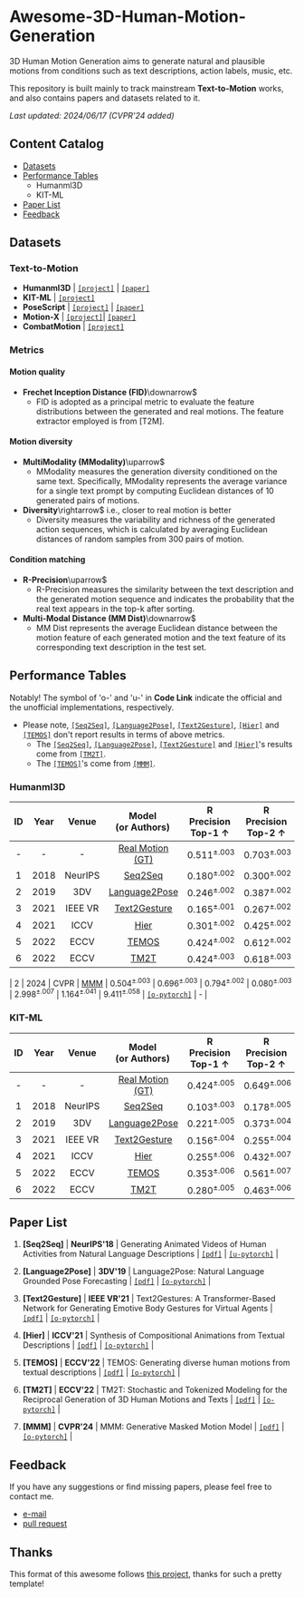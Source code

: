 # Awesome-3D-Human-Motion-Generation

3D Human Motion Generation aims to generate natural and plausible motions from conditions such as text descriptions, action labels, music, etc.

This repository is built mainly to track mainstream **Text-to-Motion** works, and also contains papers and datasets related to it.

*Last updated: 2024/06/17 (CVPR'24 added)*

## Content Catalog
- [Datasets](#Datasets)
- [Performance Tables](#performance-tables)
	- Humanml3D
	- KIT-ML
- [Paper List](#paper-list)
- [Feedback](#feedback)

## Datasets

### Text-to-Motion
- **Humanml3D** | [`[project]`](https://github.com/EricGuo5513/HumanML3D) | [`[paper]`](https://openaccess.thecvf.com/content/CVPR2022/papers/Guo_Generating_Diverse_and_Natural_3D_Human_Motions_From_Text_CVPR_2022_paper.pdf)
- **KIT-ML** | [`[project]`](https://motion-annotation.humanoids.kit.edu/dataset/)
- **PoseScript** | [`[project]`](https://europe.naverlabs.com/research/computer-vision/posescript/) | [`[paper]`](https://arxiv.org/pdf/2210.11795)
- **Motion-X** | [`[project]`](https://github.com/IDEA-Research/Motion-X)| [`[paper]`](https://arxiv.org/abs/2307.00818)
- **CombatMotion** | [`[project]`](https://github.com/fyyakaxyy/AnimationGPT)

### Metrics

#### Motion quality
- **Frechet Inception Distance (FID)**\downarrow$ 
	- FID is adopted as a principal metric to evaluate the feature distributions between the generated and real motions. The feature extractor employed is from [T2M].

#### Motion diversity
- **MultiModality (MModality)**\uparrow$ 
	- MModality measures the generation diversity conditioned on the same text. Specifically, MModality represents the average variance for a single text prompt by computing Euclidean distances of 10 generated pairs of motions.
- **Diversity**\rightarrow$ i.e., closer to real motion is better
	- Diversity measures the variability and richness of the generated action sequences, which is calculated by averaging Euclidean distances of random samples from 300 pairs of motion.

#### Condition matching
- **R-Precision**\uparrow$ 
	- R-Precision measures the similarity between the text description and the generated motion sequence and indicates the probability that the real text appears in the top-k after sorting.
- **Multi-Modal Distance (MM Dist)**\downarrow$ 
	- MM Dist represents the average Euclidean distance between the motion feature of each generated motion and the text feature of its corresponding text description in the test set.

## Performance Tables
Notably! The symbol of 'o-' and 'u-' in **Code Link** indicate the official and the unofficial implementations, respectively.
- Please note, [`[Seq2Seq]`](#1001), [`[Language2Pose]`](#1002), [`[Text2Gesture]`](#1003), [`[Hier]`](#1004) and [`[TEMOS]`](#1002) don't report results in terms of above metrics. 
	- The [`[Seq2Seq]`](#1001), [`[Language2Pose]`](#1002), [`[Text2Gesture]`](#1003) and [`[Hier]`](#1004)'s results come from [`[TM2T]`](#1003).
	- The [`[TEMOS]`](#1002)'s come from [`[MMM]`](#1001).
### Humanml3D

| ID  | Year | Venue | <div style="width: 90pt">Model<br/> (or Authors)</div>  | <div style="width: 60pt">R Precision<br/> Top-1 ↑</div> | <div style="width: 60pt">R Precision<br/> Top-2 ↑</div> | <div style="width: 60pt">R Preciion<br/> Top-3 ↑</div> | <div style="width: 60pt">FID ↓ </div> | <div style="width: 60pt">MM Dist ↓</div> | <div style="width: 90pt">MultiModality ↑</div> | <div style="width: 70pt">Diversity →</div> | <div style="width: 70pt">code</div> | - | 
| :---: | :---: | :---: | :---: | :---: | :---: | :---: | :---: | :---: | :---: | :---: | :---: | :---: |
| - | - | - | [Real Motion (GT)](#1006) | $0.511^{\pm.003}$ | $0.703^{\pm.003}$ | $0.797^{\pm.002}$ | $0.002^{\pm.000}$ | $2.974^{\pm.008}$ | - | $9.503^{\pm.065}$ | - | - |
| 1 | 2018 | NeurIPS | [Seq2Seq](#1001) | $0.180^{\pm.002}$ | $0.300^{\pm.002}$ | $0.396^{\pm.002}$ | $11.75^{\pm.035}$ | $5.529^{\pm.007}$ | - | $6.223^{\pm.061}$ | [`[u-pytorch]`](https://github.com/chahuja/language2pose) | - |
| 2 | 2019 | 3DV | [Language2Pose](#1002) | $0.246^{\pm.002}$ | $0.387^{\pm.002}$ | $0.486^{\pm.004}$ | $11.02^{\pm.046}$ | $5.296^{\pm.008}$ | - | $7.676^{\pm.058}$ | [`[o-pytorch]`](https://github.com/chahuja/language2pose) | - |
| 3 | 2021 | IEEE VR | [Text2Gesture](#1003) | $0.165^{\pm.001}$ | $0.267^{\pm.002}$ | $0.345^{\pm.002}$ | $5.012^{\pm.030}$ | $6.030^{\pm.008}$ | - | $6.409^{\pm.071}$ | [`[o-pytorch]`](https://github.com/UttaranB127/Text2Gestures) | - |
| 4 | 2021 | ICCV | [Hier](#1004) | $0.301^{\pm.002}$ | $0.425^{\pm.002}$ | $0.552^{\pm.004}$ | $6.523^{\pm.024}$ | $5.012^{\pm.018}$ | - | $8.332^{\pm.042}$ | [`[o-pytorch]`](https://github.com/anindita127/Complextext2animation) | - |
| 5 | 2022 | ECCV | [TEMOS](#1005) | $0.424^{\pm.002}$ | $0.612^{\pm.002}$ | $0.722^{\pm.002}$ | $3.734^{\pm.028}$ | $3.703^{\pm.008}$ | $0.368^{\pm.018}$ | $8.973^{\pm.071}$ | [`[o-pytorch]`](https://github.com/Mathux/TEMOS) | - |
| 6 | 2022 | ECCV | [TM2T](#1006) | $0.424^{\pm.003}$ | $0.618^{\pm.003}$ | $0.729^{\pm.002}$ | $1.501^{\pm.017}$ | $3.467^{\pm.011}$ | $2.424^{\pm.093}$ | $8.589^{\pm.076}$ | [`[o-pytorch]`](https://github.com/EricGuo5513/TM2T) | - |


| 2 | 2024 | CVPR | [MMM](#1001) | $0.504^{\pm.003}$ | $0.696^{\pm.003}$ | $0.794^{\pm.002}$ | $0.080^{\pm.003}$ | $2.998^{\pm.007}$ | $1.164^{\pm.041}$ | $9.411^{\pm.058}$ | [`[o-pytorch]`](https://github.com/exitudio/MMM/) | - |

### KIT-ML

| ID  | Year | Venue | <div style="width: 90pt">Model<br/> (or Authors)</div>  | <div style="width: 60pt">R Precision<br/> Top-1 ↑</div> | <div style="width: 60pt">R Precision<br/> Top-2 ↑</div> | <div style="width: 60pt">R Preciion<br/> Top-3 ↑</div> | <div style="width: 60pt">FID ↓ </div> | <div style="width: 60pt">MM Dist ↓</div> | <div style="width: 90pt">MultiModality ↑</div> | <div style="width: 70pt">Diversity →</div> | <div style="width: 70pt">code</div> | - | 
| :---: | :---: | :---: | :---: | :---: | :---: | :---: | :---: | :---: | :---: | :---: | :---: | :---: |
| - | - | - | [Real Motion (GT)](#1006) | $0.424^{\pm.005}$ | $0.649^{\pm.006}$ | $0.779^{\pm.006}$ | $0.031^{\pm.004}$ | $2.788^{\pm.012}$ | - | $11.08^{\pm.097}$ | - | - |
| 1 | 2018 | NeurIPS | [Seq2Seq](#1001) | $0.103^{\pm.003}$ | $0.178^{\pm.005}$ | $0.241^{\pm.006}$ | $24.86^{\pm.348}$ | $7.960^{\pm.031}$ | - | $6.744^{\pm.106}$ | [`[u-pytorch]`](https://github.com/chahuja/language2pose) | - |
| 2 | 2019 | 3DV | [Language2Pose](#1002) | $0.221^{\pm.005}$ | $0.373^{\pm.004}$ | $0.483^{\pm.005}$ | $6.545^{\pm.072}$ | $5.147^{\pm.030}$ | - | $9.073^{\pm.100}$ | [`[o-pytorch]`](https://github.com/chahuja/language2pose) | - |
| 3 | 2021 | IEEE VR | [Text2Gesture](#1003) | $0.156^{\pm.004}$ | $0.255^{\pm.004}$ | $0.338^{\pm.005}$ | $12.12^{\pm.183}$ | $6.964^{\pm.029}$ | - | $9.334^{\pm.079}$ | [`[o-pytorch]`](https://github.com/UttaranB127/Text2Gestures) | - |
| 4 | 2021 | ICCV | [Hier](#1004) | $0.255^{\pm.006}$ | $0.432^{\pm.007}$ | $0.531^{\pm.007}$ | $5.203^{\pm.107}$ | $4.986^{\pm.027}$ | - | $9.563^{\pm.072}$ | [`[o-pytorch]`](https://github.com/anindita127/Complextext2animation) | - |
| 5 | 2022 | ECCV | [TEMOS](#1005) | $0.353^{\pm.006}$ | $0.561^{\pm.007}$ | $0.687^{\pm.005}$ | $3.717^{\pm.051}$ | $3.417^{\pm.017}$ | $0.532^{\pm.034}$ | $10.84^{\pm.100}$ | [`[o-pytorch]`](https://github.com/Mathux/TEMOS) | - |
| 6 | 2022 | ECCV | [TM2T](#1006) | $0.280^{\pm.005}$ | $0.463^{\pm.006}$ | $0.587^{\pm.005}$ | $3.599^{\pm.153}$ | $4.591^{\pm.026}$ | $3.292^{\pm.081}$ | $9.473^{\pm.117}$ | [`[o-pytorch]`](https://github.com/EricGuo5513/TM2T) | - |





## Paper List
1. <span id = "1001">**[Seq2Seq]**</span> | **NeurIPS'18** | Generating Animated Videos of Human Activities from Natural Language Descriptions | [`[pdf]`](https://nips2018vigil.github.io/static/papers/accepted/9.pdf) | [`[u-pytorch]`](https://github.com/chahuja/language2pose) |
2. <span id = "1002">**[Language2Pose]**</span> | **3DV'19** | Language2Pose: Natural Language Grounded Pose Forecasting | [`[pdf]`](https://arxiv.org/pdf/1907.01108) | [`[o-pytorch]`](https://github.com/chahuja/language2pose) |

3. <span id = "1003">**[Text2Gesture]**</span> | **IEEE VR'21** | Text2Gestures: A Transformer-Based Network for Generating Emotive Body Gestures for Virtual Agents | [`[pdf]`](https://arxiv.org/pdf/2101.11101) | [`[o-pytorch]`](https://github.com/UttaranB127/Text2Gestures) |

4. <span id = "1004">**[Hier]**</span> | **ICCV'21** | Synthesis of Compositional Animations from Textual Descriptions | [`[pdf]`](https://arxiv.org/pdf/2103.14675) | [`[o-pytorch]`](https://github.com/anindita127/Complextext2animation) |
5. <span id = "1005">**[TEMOS]**</span> | **ECCV'22** | TEMOS: Generating diverse human motions from textual descriptions | [`[pdf]`](https://arxiv.org/pdf/2204.14109) | [`[o-pytorch]`](https://github.com/Mathux/TEMOS) |
6. <span id = "1006">**[TM2T]**</span> | **ECCV'22** | TM2T: Stochastic and Tokenized Modeling for the Reciprocal Generation of 3D Human Motions and Texts | [`[pdf]`](https://arxiv.org/pdf/2207.01696) | [`[o-pytorch]`](https://github.com/EricGuo5513/TM2T) |

1. <span id = "1001">**[MMM]**</span> | **CVPR'24** | MMM: Generative Masked Motion Model | [`[pdf]`](https://arxiv.org/pdf/2312.03596) | [`[o-pytorch]`](https://github.com/exitudio/MMM/) |

## Feedback

If you have any suggestions or find missing papers, please feel free to contact me.

- [e-mail](mailto:run542968@gmail.com)
- [pull request](https://github.com/Run542968/Awesome-3D-Human-Motion-Generation/pulls)

## Thanks
This format of this awesome follows [this project](https://github.com/Pilhyeon/Awesome-Weakly-Supervised-Temporal-Action-Localization), thanks for such a pretty template!